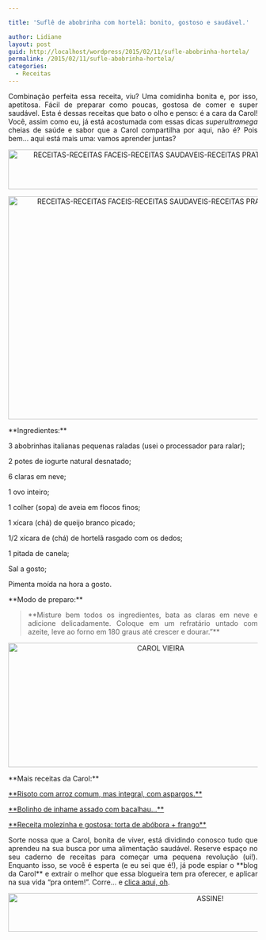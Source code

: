 ```yaml
---

title: 'Suflê de abobrinha com hortelã: bonito, gostoso e saudável.'

author: Lidiane
layout: post
guid: http://localhost/wordpress/2015/02/11/sufle-abobrinha-hortela/
permalink: /2015/02/11/sufle-abobrinha-hortela/
categories:
  - Receitas
---
```

<p align="justify">
  Combinação perfeita essa receita, viu? Uma comidinha bonita e, por isso, apetitosa. Fácil de preparar como poucas, gostosa de comer e super saudável. Esta é dessas receitas que bato o olho e penso: é a cara da Carol! Você, assim como eu, já está acostumada com essas dicas <em>superultramega</em> cheias de saúde e sabor que a Carol compartilha por aqui, não é? Pois bem… aqui está mais uma: vamos aprender juntas?
</p>

<p align="center">
  <a href="http://www.trololodemulher.com.br/blog/wp-content/uploads/2015/01/RECEITAS-RECEITAS-FACEIS-RECEITAS-SAUDAVEIS-RECEITAS-PRATICAS-ABOBRINHA-HORTELA-SUFLE1.jpg"><img class="alignnone size-full wp-image-10754" src="http://www.trololodemulher.com.br/blog/wp-content/uploads/2015/01/RECEITAS-RECEITAS-FACEIS-RECEITAS-SAUDAVEIS-RECEITAS-PRATICAS-ABOBRINHA-HORTELA-SUFLE1.jpg" alt="RECEITAS-RECEITAS FACEIS-RECEITAS SAUDAVEIS-RECEITAS PRATICAS-ABOBRINHA-HORTELA-SUFLE[1]" width="800" height="80" /></a>
</p>

<p align="center">
  <a href="http://www.trololodemulher.com.br/blog/wp-content/uploads/2015/01/RECEITAS-RECEITAS-FACEIS-RECEITAS-SAUDAVEIS-RECEITAS-PRATICAS-ABOBRINHA-HORTELA-SUFLE.jpg"><img class="alignnone size-full wp-image-10753" src="http://www.trololodemulher.com.br/blog/wp-content/uploads/2015/01/RECEITAS-RECEITAS-FACEIS-RECEITAS-SAUDAVEIS-RECEITAS-PRATICAS-ABOBRINHA-HORTELA-SUFLE.jpg" alt="RECEITAS-RECEITAS FACEIS-RECEITAS SAUDAVEIS-RECEITAS PRATICAS-ABOBRINHA-HORTELA-SUFLE" width="800" height="450" /></a>
</p>

<p align="justify">
  **Ingredientes:**
</p>

<p align="justify">
  3 abobrinhas italianas pequenas raladas (usei o processador para ralar);
</p>

<p align="justify">
  2 potes de iogurte natural desnatado;
</p>

<p align="justify">
  6 claras em neve;
</p>

<p align="justify">
  1 ovo inteiro;
</p>

<p align="justify">
  1 colher (sopa) de aveia em flocos finos;
</p>

<p align="justify">
  1 xícara (chá) de queijo branco picado;
</p>

<p align="justify">
  1/2 xícara de (chá) de hortelã rasgado com os dedos;
</p>

<p align="justify">
  1 pitada de canela;
</p>

<p align="justify">
  Sal a gosto;
</p>

<p align="justify">
  Pimenta moída na hora a gosto.
</p>

<p align="justify">
  **Modo de preparo:**
</p>

> <p align="justify">
>   **Misture bem todos os ingredientes, bata as claras em neve e adicione delicadamente. Coloque em um refratário untado com azeite, leve ao forno em 180 graus até crescer e dourar.”**
> </p>

<p align="center">
  <a href="http://www.trololodemulher.com.br/blog/wp-content/uploads/2014/07/CAROL-VIEIRA.png"><img class="alignnone size-full wp-image-10204" src="http://www.trololodemulher.com.br/blog/wp-content/uploads/2014/07/CAROL-VIEIRA.png" alt="CAROL VIEIRA" width="600" height="251" /></a>
</p>

<p align="justify">
  **Mais receitas da Carol:**
</p>

<p align="justify">
  <a href="http://www.trololodemulher.com.br/2015/01/28/risoto-arroz-integral-aspargos/" target="_blank">**Risoto com arroz comum, mas integral, com aspargos.**</a>
</p>

<p align="justify">
  <a href="http://www.trololodemulher.com.br/2014/11/19/inhame-assado-bacalhau/" target="_blank">**Bolinho de inhame assado com bacalhau…**</a>
</p>

<p align="justify">
  <a href="http://www.trololodemulher.com.br/2014/11/05/receita-torta-abobora-frango/" target="_blank">**Receita molezinha e gostosa: torta de abóbora + frango**</a>
</p>

<p align="justify">
  Sorte nossa que a Carol, bonita de viver, está dividindo conosco tudo que aprendeu na sua busca por uma alimentação saudável. Reserve espaço no seu caderno de receitas para começar uma pequena revolução (ui!). Enquanto isso, se você é esperta (e eu sei que é!), já pode espiar o **blog da Carol** e extrair o melhor que essa blogueira tem pra oferecer, e aplicar na sua vida “pra ontem!”. Corre… e <a href="http://mundocarolvieira.blogspot.com.br/" target="_blank">clica aqui, oh</a>.
</p>

<p align="center">
  <a href="http://feedburner.google.com/fb/a/mailverify?uri=blogbichafemea&loc=pt_BR" target="_blank"><img class="alignnone size-full wp-image-10439" src="http://www.trololodemulher.com.br/blog/wp-content/uploads/2014/09/ASSINE.png" alt="ASSINE!" width="800" height="78" /></a>
</p>

<p align="justify">